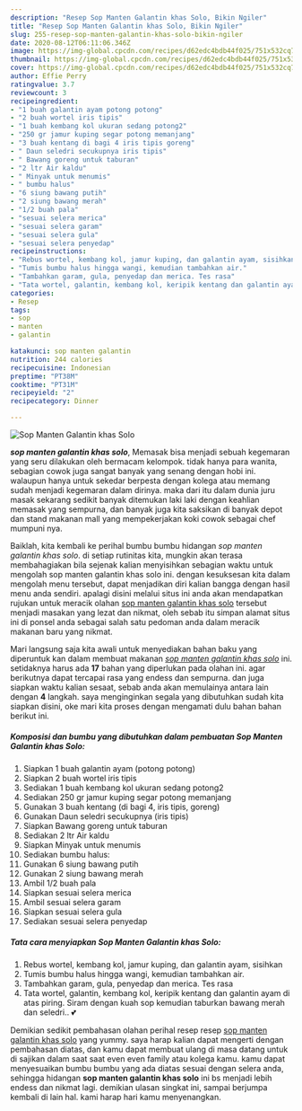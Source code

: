 ```yaml
---
description: "Resep Sop Manten Galantin khas Solo, Bikin Ngiler"
title: "Resep Sop Manten Galantin khas Solo, Bikin Ngiler"
slug: 255-resep-sop-manten-galantin-khas-solo-bikin-ngiler
date: 2020-08-12T06:11:06.346Z
image: https://img-global.cpcdn.com/recipes/d62edc4bdb44f025/751x532cq70/sop-manten-galantin-khas-solo-foto-resep-utama.jpg
thumbnail: https://img-global.cpcdn.com/recipes/d62edc4bdb44f025/751x532cq70/sop-manten-galantin-khas-solo-foto-resep-utama.jpg
cover: https://img-global.cpcdn.com/recipes/d62edc4bdb44f025/751x532cq70/sop-manten-galantin-khas-solo-foto-resep-utama.jpg
author: Effie Perry
ratingvalue: 3.7
reviewcount: 3
recipeingredient:
- "1 buah galantin ayam potong potong"
- "2 buah wortel iris tipis"
- "1 buah kembang kol ukuran sedang potong2"
- "250 gr jamur kuping segar potong memanjang"
- "3 buah kentang di bagi 4 iris tipis goreng"
- " Daun seledri secukupnya iris tipis"
- " Bawang goreng untuk taburan"
- "2 ltr Air kaldu"
- " Minyak untuk menumis"
- " bumbu halus"
- "6 siung bawang putih"
- "2 siung bawang merah"
- "1/2 buah pala"
- "sesuai selera merica"
- "sesuai selera garam"
- "sesuai selera gula"
- "sesuai selera penyedap"
recipeinstructions:
- "Rebus wortel, kembang kol, jamur kuping, dan galantin ayam, sisihkan"
- "Tumis bumbu halus hingga wangi, kemudian tambahkan air."
- "Tambahkan garam, gula, penyedap dan merica. Tes rasa"
- "Tata wortel, galantin, kembang kol, keripik kentang dan galantin ayam di atas piring. Siram dengan kuah sop kemudian taburkan bawang merah dan seledri.. 💕"
categories:
- Resep
tags:
- sop
- manten
- galantin

katakunci: sop manten galantin 
nutrition: 244 calories
recipecuisine: Indonesian
preptime: "PT38M"
cooktime: "PT31M"
recipeyield: "2"
recipecategory: Dinner

---
```



![Sop Manten Galantin khas Solo](https://img-global.cpcdn.com/recipes/d62edc4bdb44f025/751x532cq70/sop-manten-galantin-khas-solo-foto-resep-utama.jpg)

<b><i>sop manten galantin khas solo</i></b>, Memasak bisa menjadi sebuah kegemaran yang seru dilakukan oleh bermacam kelompok. tidak hanya para wanita, sebagian cowok juga sangat banyak yang senang dengan hobi ini. walaupun hanya untuk sekedar berpesta dengan kolega atau memang sudah menjadi kegemaran dalam dirinya. maka dari itu dalam dunia juru masak sekarang sedikit banyak ditemukan laki laki dengan keahlian memasak yang sempurna, dan banyak juga kita saksikan di banyak depot dan stand makanan mall yang mempekerjakan koki cowok sebagai chef mumpuni nya.



Baiklah, kita kembali ke perihal bumbu bumbu hidangan <i>sop manten galantin khas solo</i>. di setiap rutinitas kita, mungkin akan terasa membahagiakan bila sejenak kalian menyisihkan sebagian waktu untuk mengolah sop manten galantin khas solo ini. dengan kesuksesan kita dalam mengolah menu tersebut, dapat menjadikan diri kalian bangga dengan hasil menu anda sendiri. apalagi disini melalui situs ini anda akan mendapatkan rujukan untuk meracik olahan <u>sop manten galantin khas solo</u> tersebut menjadi masakan yang lezat dan nikmat, oleh sebab itu simpan alamat situs ini di ponsel anda sebagai salah satu pedoman anda dalam meracik makanan baru yang nikmat.


Mari langsung saja kita awali untuk menyediakan bahan baku yang diperuntuk kan dalam membuat makanan <u><i>sop manten galantin khas solo</i></u> ini. setidaknya harus ada <b>17</b> bahan yang diperlukan pada olahan ini. agar berikutnya dapat tercapai rasa yang endess dan sempurna. dan juga siapkan waktu kalian sesaat, sebab anda akan memulainya antara lain dengan <b>4</b> langkah. saya menginginkan segala yang dibutuhkan sudah kita siapkan disini, oke mari kita proses dengan mengamati dulu bahan bahan berikut ini.

<!--inarticleads1-->

##### Komposisi dan bumbu yang dibutuhkan dalam pembuatan Sop Manten Galantin khas Solo:

1. Siapkan 1 buah galantin ayam (potong potong)
1. Siapkan 2 buah wortel iris tipis
1. Sediakan 1 buah kembang kol ukuran sedang potong2
1. Sediakan 250 gr jamur kuping segar potong memanjang
1. Gunakan 3 buah kentang (di bagi 4, iris tipis, goreng)
1. Gunakan  Daun seledri secukupnya (iris tipis)
1. Siapkan  Bawang goreng untuk taburan
1. Sediakan 2 ltr Air kaldu
1. Siapkan  Minyak untuk menumis
1. Sediakan  bumbu halus:
1. Gunakan 6 siung bawang putih
1. Gunakan 2 siung bawang merah
1. Ambil 1/2 buah pala
1. Siapkan sesuai selera merica
1. Ambil sesuai selera garam
1. Siapkan sesuai selera gula
1. Sediakan sesuai selera penyedap




<!--inarticleads2-->

##### Tata cara menyiapkan Sop Manten Galantin khas Solo:

1. Rebus wortel, kembang kol, jamur kuping, dan galantin ayam, sisihkan
1. Tumis bumbu halus hingga wangi, kemudian tambahkan air.
1. Tambahkan garam, gula, penyedap dan merica. Tes rasa
1. Tata wortel, galantin, kembang kol, keripik kentang dan galantin ayam di atas piring. Siram dengan kuah sop kemudian taburkan bawang merah dan seledri.. 💕




Demikian sedikit pembahasan olahan perihal resep resep <u>sop manten galantin khas solo</u> yang yummy. saya harap kalian dapat mengerti dengan pembahasan diatas, dan kamu dapat membuat ulang di masa datang untuk di sajikan dalam saat saat even even family atau kolega kamu. kamu dapat menyesuaikan bumbu bumbu yang ada diatas sesuai dengan selera anda, sehingga hidangan <b>sop manten galantin khas solo</b> ini bs menjadi lebih endess dan nikmat lagi. demikian ulasan singkat ini, sampai berjumpa kembali di lain hal. kami harap hari kamu menyenangkan.
